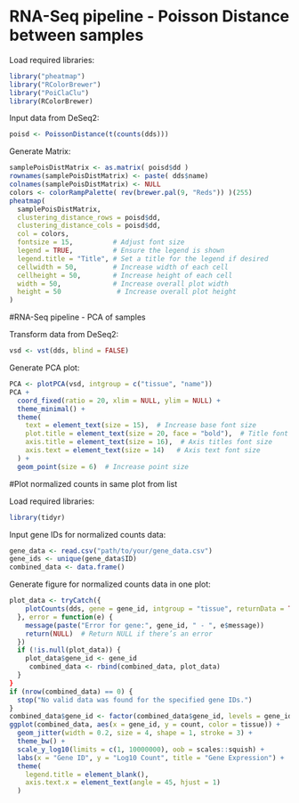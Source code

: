 # RNA-Seq pipeline - Poisson Distance between samples

Load required libraries:
```R
library("pheatmap")
library("RColorBrewer")
library("PoiClaClu")
library(RColorBrewer)
```
Input data from DeSeq2:
```R
poisd <- PoissonDistance(t(counts(dds)))
```

Generate Matrix:
```R
samplePoisDistMatrix <- as.matrix( poisd$dd )
rownames(samplePoisDistMatrix) <- paste( dds$name)
colnames(samplePoisDistMatrix) <- NULL
colors <- colorRampPalette( rev(brewer.pal(9, "Reds")) )(255)
pheatmap(
  samplePoisDistMatrix, 
  clustering_distance_rows = poisd$dd, 
  clustering_distance_cols = poisd$dd, 
  col = colors, 
  fontsize = 15,          # Adjust font size
  legend = TRUE,          # Ensure the legend is shown
  legend.title = "Title", # Set a title for the legend if desired
  cellwidth = 50,         # Increase width of each cell
  cellheight = 50,        # Increase height of each cell
  width = 50,             # Increase overall plot width
  height = 50              # Increase overall plot height
)
```

#RNA-Seq pipeline - PCA of samples

Transform data from DeSeq2:
```R
vsd <- vst(dds, blind = FALSE)
```

Generate PCA plot:
```R
PCA <- plotPCA(vsd, intgroup = c("tissue", "name"))
PCA + 
  coord_fixed(ratio = 20, xlim = NULL, ylim = NULL) + 
  theme_minimal() +
  theme(
    text = element_text(size = 15),  # Increase base font size
    plot.title = element_text(size = 20, face = "bold"),  # Title font size
    axis.title = element_text(size = 16),  # Axis titles font size
    axis.text = element_text(size = 14)   # Axis text font size
  ) +
  geom_point(size = 6)  # Increase point size
```
  
#Plot normalized counts in same plot from list

Load required libraries:
```R
library(tidyr)
```

Input gene IDs for normalized counts data:
```R
gene_data <- read.csv("path/to/your/gene_data.csv")
gene_ids <- unique(gene_data$ID)
combined_data <- data.frame()
```

Generate figure for normalized counts data in one plot:
```R
plot_data <- tryCatch({
    plotCounts(dds, gene = gene_id, intgroup = "tissue", returnData = TRUE)
  }, error = function(e) {
    message(paste("Error for gene:", gene_id, " - ", e$message))
    return(NULL)  # Return NULL if there’s an error
  })
  if (!is.null(plot_data)) {
    plot_data$gene_id <- gene_id
     combined_data <- rbind(combined_data, plot_data)
  }
}
if (nrow(combined_data) == 0) {
  stop("No valid data was found for the specified gene IDs.")
}
combined_data$gene_id <- factor(combined_data$gene_id, levels = gene_ids)
ggplot(combined_data, aes(x = gene_id, y = count, color = tissue)) +
  geom_jitter(width = 0.2, size = 4, shape = 1, stroke = 3) +  
  theme_bw() +
  scale_y_log10(limits = c(1, 10000000), oob = scales::squish) +
  labs(x = "Gene ID", y = "Log10 Count", title = "Gene Expression") +
  theme(
    legend.title = element_blank(), 
    axis.text.x = element_text(angle = 45, hjust = 1)
  )
```
